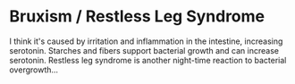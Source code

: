 # Bruxism / Restless Leg Syndrome

I think it's caused by irritation and inflammation in the intestine, increasing serotonin. Starches and fibers support bacterial growth and can increase serotonin. Restless leg syndrome is another night-time reaction to bacterial overgrowth...